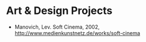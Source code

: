 # Art & Design Projects
- Manovich, Lev. Soft Cinema, 2002, http://www.medienkunstnetz.de/works/soft-cinema